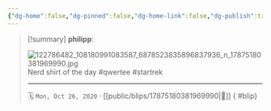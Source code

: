 ```yaml
---
{"dg-home":false,"dg-pinned":false,"dg-home-link":false,"dg-publish":true,"tags":["dgblip"],"disabled rules":["yaml-title","yaml-title-alias","file-name-heading"],"title":"philipp on instagram @ 2020-10-26","created-date":"2020-10-26T07:29:00","updated-date":"2025-05-02T17:43:07","dg-path":"blips/17875180381969990.md","permalink":"/blips/17875180381969990/","dgPassFrontmatter":true}
---
```


> [!summary] **philipp**:
>
> ![122786482_108180991083587_6878523835896837936_n_17875180381969990.jpg](/img/user/attachments/122786482_108180991083587_6878523835896837936_n_17875180381969990.jpg)
> Nerd shirt of the day #qwertee #startrek
> - - -
>
> 🗓️ `Mon, Oct 26, 2020` · [[public/blips/17875180381969990\|🔗]]
{ #blip}

